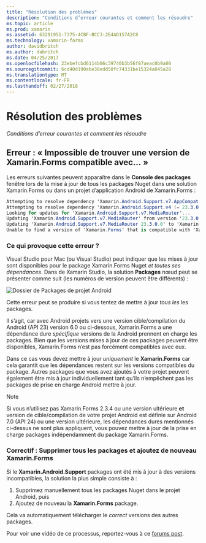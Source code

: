 ```yaml
---
title: "Résolution des problèmes"
description: "Conditions d’erreur courantes et comment les résoudre"
ms.topic: article
ms.prod: xamarin
ms.assetid: 63291951-7375-4CBF-BCC3-2E4AD157A2C8
ms.technology: xamarin-forms
author: davidbritch
ms.author: dabritch
ms.date: 04/25/2017
ms.openlocfilehash: 23ebefcbd6114b06c39740b3b56f87aeac0b9a00
ms.sourcegitcommit: 6cd40d190abe38edd50fc74331be15324a845a28
ms.translationtype: MT
ms.contentlocale: fr-FR
ms.lasthandoff: 02/27/2018
---
```

# <a name="troubleshooting"></a>Résolution des problèmes

_Conditions d’erreur courantes et comment les résoudre_

## <a name="error-unable-to-find-a-version-of-xamarinforms-compatible-with"></a>Erreur : « Impossible de trouver une version de Xamarin.Forms compatible avec... »

Les erreurs suivantes peuvent apparaître dans le **Console des packages** fenêtre lors de la mise à jour de tous les packages Nuget dans une solution Xamarin.Forms ou dans un projet d’application Android de Xamarin.Forms :

```csharp
Attempting to resolve dependency 'Xamarin.Android.Support.v7.AppCompat (= 23.3.0.0)'.
Attempting to resolve dependency 'Xamarin.Android.Support.v4 (= 23.3.0.0)'.
Looking for updates for 'Xamarin.Android.Support.v7.MediaRouter'...
Updating 'Xamarin.Android.Support.v7.MediaRouter' from version '23.3.0.0' to '23.3.1.0' in project 'Todo.Droid'.
Updating 'Xamarin.Android.Support.v7.MediaRouter 23.3.0.0' to 'Xamarin.Android.Support.v7.MediaRouter 23.3.1.0' failed.
Unable to find a version of 'Xamarin.Forms' that is compatible with 'Xamarin.Android.Support.v7.MediaRouter 23.3.0.0'.
```

### <a name="what-causes-this-error"></a>Ce qui provoque cette erreur ?

Visual Studio pour Mac (ou Visual Studio) peut indiquer que les mises à jour sont disponibles pour le package Xamarin.Forms Nuget *et toutes ses dépendances*. Dans de Xamarin Studio, la solution **Packages** nœud peut se présenter comme suit (les numéros de version peuvent être différents) :

![](images/updates-available.png "Dossier de Packages de projet Android")

Cette erreur peut se produire si vous tentez de mettre à jour _tous les_ les packages.

Il s’agit, car avec Android projets vers une version cible/compilation du Android (API 23) version 6.0 ou ci-dessous, Xamarin.Forms a une dépendance dure *spécifique* versions de la Android prennent en charge les packages. Bien que les versions mises à jour de ces packages peuvent être disponibles, Xamarin.Forms n’est pas forcément compatibles avec eux.

Dans ce cas vous devez mettre à jour _uniquement_ le **Xamarin.Forms** car cela garantit que les dépendances restent sur les versions compatibles du package. Autres packages que vous avez ajoutés à votre projet peuvent également être mis à jour individuellement tant qu’ils n’empêchent pas les packages de prise en charge Android mettre à jour.


> [!NOTE]
> Si vous n’utilisez pas Xamarin.Forms 2.3.4 ou une version ultérieure **et** version de cible/compilation de votre projet Android est définie sur Android 7.0 (API 24) ou une version ultérieure, les dépendances dures mentionnés ci-dessus ne sont plus appliquent, vous pouvez mettre à jour de la prise en charge packages indépendamment du package Xamarin.Forms.


### <a name="fix-remove-all-packages-and-re-add-xamarinforms"></a>Correctif : Supprimer tous les packages et ajoutez de nouveau Xamarin.Forms

Si le **Xamarin.Android.Support** packages ont été mis à jour à des versions incompatibles, la solution la plus simple consiste à :

1. Supprimez manuellement tous les packages Nuget dans le projet Android, puis
2. Ajoutez de nouveau la **Xamarin.Forms** package.

Cela va automatiquement télécharger le *correct* versions des autres packages.

Pour voir une vidéo de ce processus, reportez-vous à ce [forums post](https://forums.xamarin.com/discussion/comment/170012/#Comment_170012).

